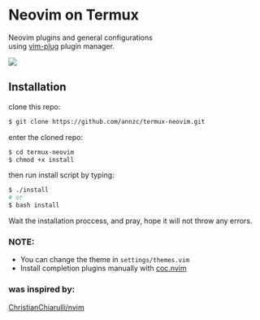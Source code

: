 # Neovim on Termux
Neovim plugins and general configurations<br>
using [vim-plug](https://github.com/junegunn/vim-plug)
 plugin manager.

<img src="https://i.ibb.co/jgmVv8j/Screenshot-2021-01-13-17-40-58-626-com-termux.jpg">

## Installation
clone this repo:
```bash
$ git clone https://github.com/annzc/termux-neovim.git
```
enter the cloned repo:
```bash
$ cd termux-neovim
$ chmod +x install
```
then run install script by typing:
```bash
$ ./install
# or 
$ bash install
```
Wait the installation proccess, and pray, hope it will not throw any errors.
### NOTE:
* You can change the theme in <code>settings/themes.vim</code>
* Install completion plugins manually with [coc.nvim](https://github.com/neoclide/coc.nvim)
### was inspired by:
[ChristianChiarulli/nvim](https://github.com/ChristianChiarulli/nvim)
